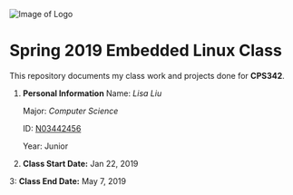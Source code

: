 ![Image of Logo](https://www.newpaltz.edu/media/identity/logos/newpaltzlogo.jpg)
# Spring 2019 Embedded Linux Class

This repository documents my class work and projects done for **CPS342**.

1. **Personal Information**
    Name: *Lisa Liu*
  
    Major: *Computer Science*
  
    ID: [N03442456](http://github.com/N03442456)
  
    Year: Junior
  
  2. **Class Start Date:** Jan 22, 2019

  3: **Class End Date:** May 7, 2019
